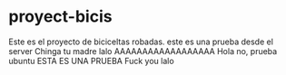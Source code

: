 # proyect-bicis
Este es el proyecto de biciceltas robadas. este es una prueba desde el server
Chinga tu madre lalo
AAAAAAAAAAAAAAAAAA
Hola no, prueba ubuntu ESTA ES UNA PRUEBA
Fuck you lalo